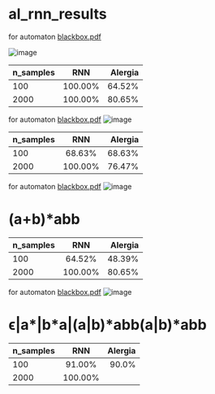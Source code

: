 # al_rnn_results

for automaton
[blackbox.pdf](https://github.com/roiDaniela/run_time_verification/files/6971032/blackbox.pdf)

![image](https://user-images.githubusercontent.com/86918539/129101548-52abc69c-3461-4fae-a3d3-23baff6ca877.png)


| n_samples        | RNN| Alergia|
| ------------- |:-------------:| -----:|
| 100      | 100.00% | 64.52% |
| 2000      | 100.00% |   80.65%|

for automaton
[blackbox.pdf](https://github.com/roiDaniela/run_time_verification/files/6971064/blackbox.pdf)
![image](https://user-images.githubusercontent.com/86918539/129101620-9ec5180f-3807-4cd0-8fb1-16ce44d83409.png)


| n_samples        | RNN| Alergia|
| ------------- |:-------------:| -----:|
| 100      | 68.63%| 68.63% |
| 2000      | 100.00% |   76.47%


for automaton
[blackbox.pdf](https://github.com/roiDaniela/run_time_verification/files/6971077/blackbox.pdf)
![image](https://user-images.githubusercontent.com/86918539/129101661-ded147eb-9ce5-4de9-acda-4b0c8e153222.png)

# (a+b)*abb

| n_samples        | RNN| Alergia|
| ------------- |:-------------:| -----:|
| 100      | 64.52%| 48.39% |
| 2000      | 100.00% |   80.65%

for automaton
[blackbox.pdf](https://github.com/roiDaniela/run_time_verification/files/6971302/blackbox.pdf)
![image](https://user-images.githubusercontent.com/86918539/129101722-2ec7f39e-998a-4b21-b129-c68b940d8604.png)

# ϵ|a*|b*a|(a|b)*abb(a|b)*abb

| n_samples        | RNN| Alergia|
| ------------- |:-------------:| -----:|
| 100      | 91.00%| 90.0% |
| 2000      | 100.00% |   

